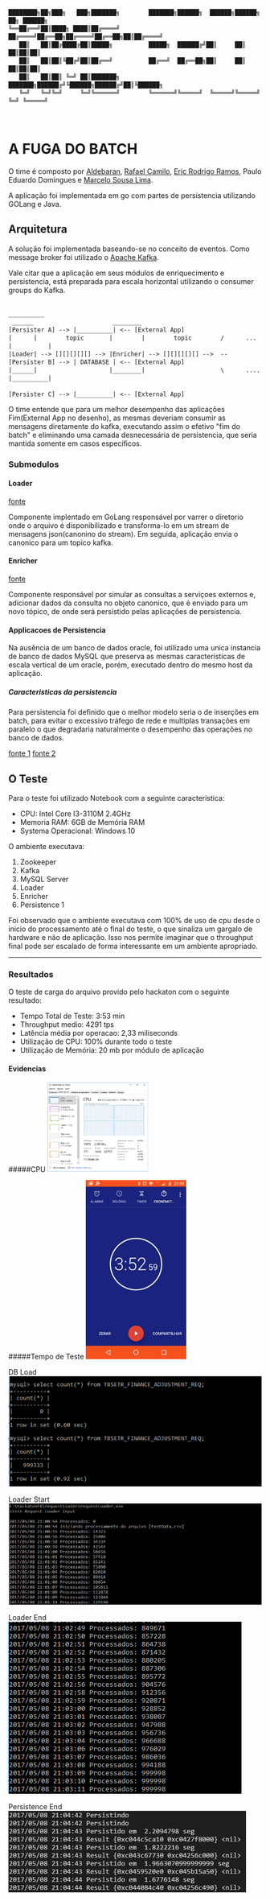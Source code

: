 ```
████████╗██╗███╗   ███╗███████╗        ███████╗██████╗  ██████╗██████╗ ██╗ ██████╗
╚══██╔══╝██║████╗ ████║██╔════╝        ██╔════╝██╔══██╗██╔════╝██╔══██╗██║██╔════╝
   ██║   ██║██╔████╔██║█████╗          █████╗  ██████╔╝██║     ██║  ██║██║██║     
   ██║   ██║██║╚██╔╝██║██╔══╝          ██╔══╝  ██╔══██╗██║     ██║  ██║██║██║     
   ██║   ██║██║ ╚═╝ ██║███████╗        ███████╗██████╔╝╚██████╗██████╔╝██║╚██████╗
   ╚═╝   ╚═╝╚═╝     ╚═╝╚══════╝        ╚══════╝╚═════╝  ╚═════╝╚═════╝ ╚═╝ ╚═════╝
                                                                                  
           
```
# A FUGA DO BATCH #


O time é composto por [Aldebaran](https://github.com/aldebap), [Rafael Camilo](https://github.com/rcamilo), [Eric Rodrigo Ramos](https://github.com/eric-r-ramos), Paulo Eduardo Domingues e [Marcelo Sousa Lima](https://github.com/marceluxvk).

A aplicação foi implementada em go com partes de persistencia utilizando GOLang e Java.

## Arquitetura ##

A solução foi implementada baseando-se no conceito de eventos. Como message broker foi utilizado o [Apache Kafka](http://kafka.apache.org/).

Vale citar que a aplicação em seus módulos de enriquecimento e persistencia, está preparada para escala horizontal utilizando o consumer groups do Kafka.

```
                                                                                __________
 ______                      ________                        [Persister A] --> |__________| <-- [External App]
|      |        topic       |        |        topic        /      ...          |          |
|Loader| --> [][][][][] --> |Enricher| --> [][][][][] -->  --[Persister B] --> | DATABASE | <-- [External App]
|______|                    |________|                     \      ....         |__________|
                                                             [Persister C] --> |__________| <-- [External App]
```

O time entende que para um melhor desempenho das aplicações Fim(External App no desenho), as mesmas deveriam consumir as mensagens diretamente do kafka, executando assim o efetivo "fim do batch" e eliminando uma camada desnecessária de persistencia, que seria mantida somente em casos específicos.

### Submodulos ###

#### Loader ####

[fonte](https://github.com/aldebap/hackatonFB/tree/master/requestLoader)

Componente implentado em GoLang responsável por varrer o diretorio onde o arquivo é disponibilizado e transforma-lo em um stream de mensagens json(canonino do stream). Em seguida, aplicação envia o canonico para um topico kafka.

#### Enricher ####

[fonte](https://github.com/aldebap/hackatonFB/tree/master/project)

Componente responsável por simular as consultas a serviçoes externos e, adicionar dados da consulta no objeto canonico, que é enviado para um novo tópico, de onde será persistido pelas aplicações de persistencia.

#### Applicacoes de Persistencia ####

Na ausência de um banco de dados oracle, foi utilizado uma unica instancia de banco de dados MySQL que preserva as mesmas caracteristicas de escala vertical de um oracle, porém, executado dentro do mesmo host da aplicação.

##### Caracteristicas da persistencia #####

Para persistencia foi definido que o melhor modelo seria o de inserções em batch, para evitar o excessivo tráfego de rede e multiplas transações em paralelo o que degradaria naturalmente o desempenho das operações no banco de dados.

[fonte 1](https://github.com/aldebap/hackatonFB/tree/master/ajuste-persistence/) [fonte 2](https://github.com/aldebap/hackatonFB/tree/master/ebcdic-spring-boot)

## O Teste ##

Para o teste foi utilizado Notebook com a seguinte caracteristica:

* CPU: Intel Core I3-3110M 2.4GHz 
* Memoria RAM: 6GB de Memória RAM 
* Systema Operacional: Windows 10

O ambiente executava:
1. Zookeeper
2. Kafka
3. MySQL Server
4. Loader
5. Enricher
6. Persistence 1

Foi observado que o ambiente executava com 100% de uso de cpu desde o inicio do processamento até o final do teste, o que sinaliza um gargalo de hardware e não de aplicação. Isso nos permite imaginar que o throughput final pode ser escalado de forma interessante em um ambiente apropriado.

---

### Resultados ###

O teste de carga do arquivo provido pelo hackaton com o seguinte resultado:

* Tempo Total de Teste: 3:53 min
* Throughput medio: 4291 tps
* Latência média por operacao: 2,33 miliseconds
* Utilização de CPU: 100% durante todo o teste
* Utilização de Memória: 20 mb por módulo de aplicação

#### Evidencias ####
#####CPU
<img src="https://github.com/aldebap/hackatonFB/blob/master/CPUEvidence.png" alt="CPU" style="width: 200px;"/>


#####Tempo de Teste
<img src="https://github.com/aldebap/hackatonFB/blob/master/cronometro.jpg" alt="Tempo de Teste" style="width: 200px;"/>


DB Load
![DB Load](https://github.com/aldebap/hackatonFB/blob/master/dbevidence.PNG)

Loader Start
![Loader Start](https://github.com/aldebap/hackatonFB/blob/master/loader-start-evidence.PNG)

Loader End
![Loader End](https://github.com/aldebap/hackatonFB/blob/master/loader-end-evidence.PNG)

Persistence End
![Persistence End](https://github.com/aldebap/hackatonFB/blob/master/db-end-evidence.PNG)